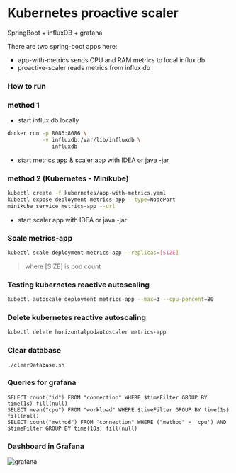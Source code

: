 # Kubernetes proactive scaler
SpringBoot + influxDB + grafana

There are two spring-boot apps here:
* app-with-metrics
    sends CPU and RAM metrics to local influx db
* proactive-scaler
    reads metrics from influx db 

### How to run
### method 1

* start influx db locally
```bash
docker run -p 8086:8086 \
           -v influxdb:/var/lib/influxdb \
              influxdb
```

* start metrics app & scaler app with IDEA or java -jar

### method 2 (Kubernetes - Minikube)
```bash
kubectl create -f kubernetes/app-with-metrics.yaml
kubectl expose deployment metrics-app --type=NodePort
minikube service metrics-app --url
```

* start scaler app with IDEA or java -jar

### Scale metrics-app
```bash
kubectl scale deployment metrics-app --replicas=[SIZE]
```
> where [SIZE] is pod count

### Testing kubernetes reactive autoscaling
```bash
kubectl autoscale deployment metrics-app --max=3 --cpu-percent=80
```
### Delete kubernetes reactive autoscaling
```bash
kubectl delete horizontalpodautoscaler metrics-app 
```

### Clear database
```
./clearDatabase.sh
```

### Queries for grafana
```
SELECT count("id") FROM "connection" WHERE $timeFilter GROUP BY time(1s) fill(null)
SELECT mean("cpu") FROM "workload" WHERE $timeFilter GROUP BY time(1s) fill(null)
SELECT count("method") FROM "connection" WHERE ("method" = 'cpu') AND $timeFilter GROUP BY time(10s) fill(null)
```

<h3>Dashboard in Grafana</h3>
<img src="https://pp.vk.me/c638331/v638331767/bfd6/CCIxqKysD8U.jpg" alt="grafana" />

